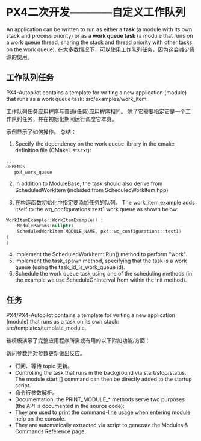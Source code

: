 # PX4二次开发————自定义工作队列
An application can be written to run as either a **task** (a module with its own stack and process priority) or as a **work queue task** (a module that runs on a work queue thread, sharing the stack and thread priority with other tasks on the work queue). 在大多数情况下，可以使用工作队列任务，因为这会减少资源的使用。

## 工作队列任务
PX4-Autopilot contains a template for writing a new application (module) that runs as a work queue task: src/examples/work_item.  

工作队列任务应用程序与普通(任务)应用程序相同。 除了它需要指定它是一个工作队列任务，并在初始化期间运行调度它本身。 

示例显示了如何操作。 总结：  
1. Specify the dependency on the work queue library in the cmake definition file (CMakeLists.txt):  
```bash
...
DEPENDS
   px4_work_queue
```
2. In addition to ModuleBase, the task should also derive from ScheduledWorkItem (included from ScheduledWorkItem.hpp)  

3. 在构造函数初始化中指定要添加任务的队列。 The work_item example adds itself to the wq_configurations::test1 work queue as shown below:
```cpp
WorkItemExample::WorkItemExample() :
    ModuleParams(nullptr),
    ScheduledWorkItem(MODULE_NAME, px4::wq_configurations::test1)
{
}
```

4. Implement the ScheduledWorkItem::Run() method to perform "work".
5. Implement the task_spawn method, specifying that the task is a work queue (using the task_id_is_work_queue id).
6. Schedule the work queue task using one of the scheduling methods (in the example we use ScheduleOnInterval from within the init method).

## 任务

PX4/PX4-Autopilot contains a template for writing a new application (module) that runs as a task on its own stack: src/templates/template_module.

该模板演示了完整应用程序所需或有用的以下附加功能/方面：

访问参数并对参数更新做出反应。
- 订阅、等待 topic 更新。  
- Controlling the task that runs in the background via start/stop/status.  The module start [<arguments>] command can then be directly added to the startup script.  
- 命令行参数解析。   
- Documentation: the PRINT_MODULE_* methods serve two purposes (the API is documented in the source code):  
- They are used to print the command-line usage when entering module help on the console.  
- They are automatically extracted via script to generate the Modules & Commands Reference page.  